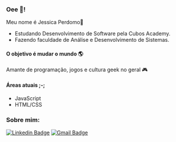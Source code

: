 ### Oee 👋!

Meu nome é Jessica Perdomo👾
- Estudando Desenvolvimento de Software pela Cubos Academy.
- Fazendo faculdade de Análise e Desenvolvimento de Sistemas.

#### O objetivo é mudar o mundo 🌎
Amante de programação, jogos e cultura geek no geral 🎮

#### Áreas atuais ;-;
- JavaScript
- HTML/CSS

### Sobre mim:
[![Linkedin Badge](https://img.shields.io/badge/-Jessica%20Perdomo-00CED1?style=flat-square&logo=Linkedin&logoColor=white&link=https://www.linkedin.com/in/jessica-perdomo-0317b5166/)](https://www.linkedin.com/in/jessica-perdomo-0317b5166/) 
[![Gmail Badge](https://img.shields.io/badge/-j.perdomoalves@gmail.com-00CED1?style=flat-square&logo=Gmail&logoColor=white&link=mailto:j.perdomoalves@gmail.com)](mailto:j.perdomoalves@gmail.com)
